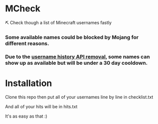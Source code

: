 # MCheck

⛏ Check though a list of Minecraft usernames fastly

### Some available names could be blocked by Mojang for different reasons.

### Due to the [username history API removal](https://help.minecraft.net/hc/en-us/articles/8969841895693-Username-History-API-Removal-FAQ-), some names can show up as available but will be under a 30 day cooldown.

# Installation

Clone this repo then put all of your usernames line by line in checklist.txt

And all of your hits will be in hits.txt

It's as easy as that :)

